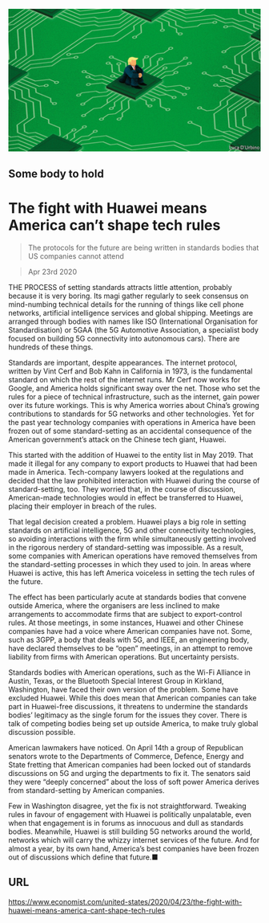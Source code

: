 ![](./images/20200425_USD001_0.jpg)

## Some body to hold

# The fight with Huawei means America can’t shape tech rules

> The protocols for the future are being written in standards bodies that US companies cannot attend

> Apr 23rd 2020

THE PROCESS of setting standards attracts little attention, probably because it is very boring. Its magi gather regularly to seek consensus on mind-numbing technical details for the running of things like cell phone networks, artificial intelligence services and global shipping. Meetings are arranged through bodies with names like ISO (International Organisation for Standardisation) or 5GAA (the 5G Automotive Association, a specialist body focused on building 5G connectivity into autonomous cars). There are hundreds of these things.

Standards are important, despite appearances. The internet protocol, written by Vint Cerf and Bob Kahn in California in 1973, is the fundamental standard on which the rest of the internet runs. Mr Cerf now works for Google, and America holds significant sway over the net. Those who set the rules for a piece of technical infrastructure, such as the internet, gain power over its future workings. This is why America worries about China’s growing contributions to standards for 5G networks and other technologies. Yet for the past year technology companies with operations in America have been frozen out of some standard-setting as an accidental consequence of the American government’s attack on the Chinese tech giant, Huawei.

This started with the addition of Huawei to the entity list in May 2019. That made it illegal for any company to export products to Huawei that had been made in America. Tech-company lawyers looked at the regulations and decided that the law prohibited interaction with Huawei during the course of standard-setting, too. They worried that, in the course of discussion, American-made technologies would in effect be transferred to Huawei, placing their employer in breach of the rules.

That legal decision created a problem. Huawei plays a big role in setting standards on artificial intelligence, 5G and other connectivity technologies, so avoiding interactions with the firm while simultaneously getting involved in the rigorous nerdery of standard-setting was impossible. As a result, some companies with American operations have removed themselves from the standard-setting processes in which they used to join. In areas where Huawei is active, this has left America voiceless in setting the tech rules of the future.

The effect has been particularly acute at standards bodies that convene outside America, where the organisers are less inclined to make arrangements to accommodate firms that are subject to export-control rules. At those meetings, in some instances, Huawei and other Chinese companies have had a voice where American companies have not. Some, such as 3GPP, a body that deals with 5G, and IEEE, an engineering body, have declared themselves to be “open” meetings, in an attempt to remove liability from firms with American operations. But uncertainty persists.

Standards bodies with American operations, such as the Wi-Fi Alliance in Austin, Texas, or the Bluetooth Special Interest Group in Kirkland, Washington, have faced their own version of the problem. Some have excluded Huawei. While this does mean that American companies can take part in Huawei-free discussions, it threatens to undermine the standards bodies’ legitimacy as the single forum for the issues they cover. There is talk of competing bodies being set up outside America, to make truly global discussion possible.

American lawmakers have noticed. On April 14th a group of Republican senators wrote to the Departments of Commerce, Defence, Energy and State fretting that American companies had been locked out of standards discussions on 5G and urging the departments to fix it. The senators said they were “deeply concerned” about the loss of soft power America derives from standard-setting by American companies.

Few in Washington disagree, yet the fix is not straightforward. Tweaking rules in favour of engagement with Huawei is politically unpalatable, even when that engagement is in forums as innocuous and dull as standards bodies. Meanwhile, Huawei is still building 5G networks around the world, networks which will carry the whizzy internet services of the future. And for almost a year, by its own hand, America’s best companies have been frozen out of discussions which define that future.■

## URL

https://www.economist.com/united-states/2020/04/23/the-fight-with-huawei-means-america-cant-shape-tech-rules
